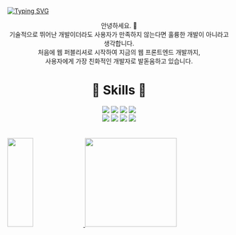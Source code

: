 [![Typing SVG](https://readme-typing-svg.demolab.com?font=Fira+Code&weight=600&size=30&pause=1000&color=F7C2D4&center=true&random=false&width=735&lines=+welcome+to+soyeon+github)](https://git.io/typing-svg)

<div align=center>
  
안녕하세요. 👋 <br />
기술적으로 뛰어난 개발이더라도 사용자가 만족하지 않는다면 훌륭한 개발이 아니라고 생각합니다. <br />처음에 웹 퍼블리셔로 시작하여 지금의 웹 프론트엔드 개발까지, <br />사용자에게 가장 친화적인 개발자로 발돋움하고 있습니다. 
</div>
<div>

<div align="center">
    
# 🚀 Skills 🚀
<img src="https://img.shields.io/badge/html5-%23E34F26.svg?&style=for-the-badge&logo=html5&logoColor=white" />
<img src="https://img.shields.io/badge/reactquery-%FF4154.svg?&style=for-the-badge&logo=reactquery&logoColor=white" />
<img src="https://img.shields.io/badge/jquery-%230769AD.svg?&style=for-the-badge&logo=jquery&logoColor=white" />
<img src="https://img.shields.io/badge/javascript-%23F7DF1E.svg?&style=for-the-badge&logo=javascript&logoColor=black" />
<br />
<img src="https://img.shields.io/badge/react-%2361DAFB.svg?&style=for-the-badge&logo=react&logoColor=black" />
<img src="https://img.shields.io/badge/styled--components-%23DB7093.svg?&style=for-the-badge&logo=styled-components&logoColor=white" />
<img src="https://img.shields.io/badge/tailwind%20css-%2338B2AC.svg?&style=for-the-badge&logo=tailwind%20css&logoColor=white" />
<img src="https://img.shields.io/badge/git-%23F05032.svg?&style=for-the-badge&logo=git&logoColor=white" />
</div>

</div>
<br />
<br />

  <a href="s">
<img src="https://github-readme-stats.vercel.app/api/top-langs/?username=josoyean&layout=compact&theme=radical" width=34% style="height:200px" />
</a>
<a href="s">
 <img src="https://github-readme-activity-graph.vercel.app/graph?username=josoyean&theme=react-dark&bg_color=000000&hide_border=true&line=ffffff&color=ffffff" width=64% style="height:200px" />
</a>


